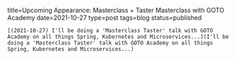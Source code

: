 
title=Upcoming Appearance: Masterclass + Taster Masterclass with GOTO Academy
date=2021-10-27
type=post
tags=blog
status=published
~~~~~~
[(2021-10-27) I'll be doing a 'Masterclass Taster' talk with GOTO Academy on all things Spring, Kubernetes and Microservices...](I'll be doing a 'Masterclass Taster' talk with GOTO Academy on all things Spring, Kubernetes and Microservices...) 
            